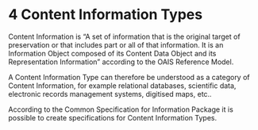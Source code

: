 # **​4​ Content Information Types**

Content Information is “A set of information that is the original target of preservation or 
that includes part or all of that information. It is an Information Object composed of its Content 
Data Object and its Representation Information” according to the OAIS Reference Model.

A Content Information Type can therefore be understood as a category of Content Information, for example 
relational databases, scientific data, electronic records management systems, digitised maps, etc..

According to the Common Specification for Information Package it is possible to create specifications for
Content Information Types. 